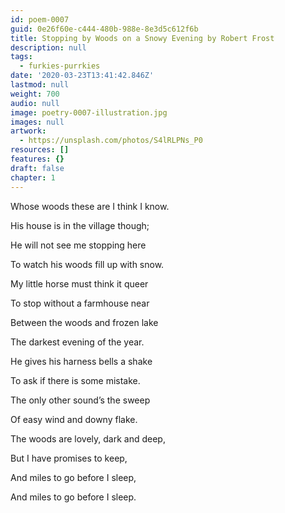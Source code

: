 ```yaml
---
id: poem-0007
guid: 0e26f60e-c444-480b-988e-8e3d5c612f6b
title: Stopping by Woods on a Snowy Evening by Robert Frost
description: null
tags:
  - furkies-purrkies
date: '2020-03-23T13:41:42.846Z'
lastmod: null
weight: 700
audio: null
image: poetry-0007-illustration.jpg
images: null
artwork:
  - https://unsplash.com/photos/S4lRLPNs_P0
resources: []
features: {}
draft: false
chapter: 1
---
```


Whose woods these are I think I know.

His house is in the village though;

He will not see me stopping here

To watch his woods fill up with snow.

My little horse must think it queer

To stop without a farmhouse near

Between the woods and frozen lake

The darkest evening of the year.

He gives his harness bells a shake

To ask if there is some mistake.

The only other sound’s the sweep

Of easy wind and downy flake.

The woods are lovely, dark and deep,

But I have promises to keep,

And miles to go before I sleep,

And miles to go before I sleep.

